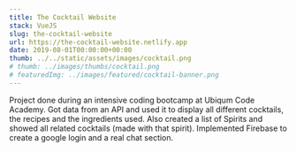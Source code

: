 ```yaml
---
title: The Cocktail Website
stack: VueJS
slug: the-cocktail-website
url: https://the-cocktail-website.netlify.app
date: 2019-08-01T00:00:00+00:00
thumb: ../../static/assets/images/cocktail.png
# thumb: ../images/thumbs/cocktail.png
# featuredImg: ../images/featured/cocktail-banner.png
---
```


Project done during an intensive coding bootcamp at Ubiqum Code Academy. Got data from an API and used it to display all different cocktails, the recipes and the ingredients used. Also created a list of Spirits and showed all related cocktails (made with that spirit).
Implemented Firebase to create a google login and a real chat section.
